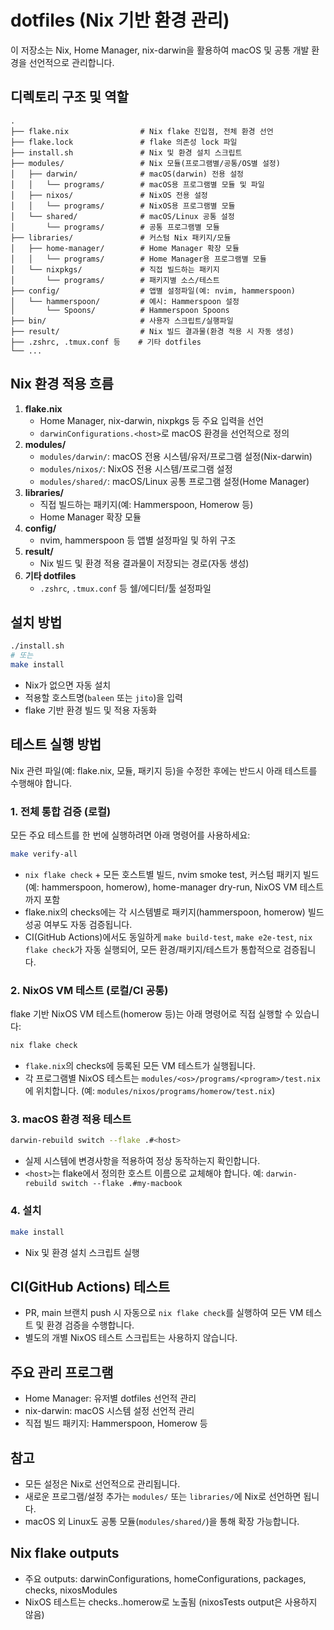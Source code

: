 # dotfiles (Nix 기반 환경 관리)

이 저장소는 Nix, Home Manager, nix-darwin을 활용하여 macOS 및 공통 개발 환경을 선언적으로 관리합니다.

## 디렉토리 구조 및 역할

```
.
├── flake.nix                # Nix flake 진입점, 전체 환경 선언
├── flake.lock               # flake 의존성 lock 파일
├── install.sh               # Nix 및 환경 설치 스크립트
├── modules/                 # Nix 모듈(프로그램별/공통/OS별 설정)
│   ├── darwin/              # macOS(darwin) 전용 설정
│   │   └── programs/        # macOS용 프로그램별 모듈 및 파일
│   ├── nixos/               # NixOS 전용 설정
│   │   └── programs/        # NixOS용 프로그램별 모듈
│   └── shared/              # macOS/Linux 공통 설정
│       └── programs/        # 공통 프로그램별 모듈
├── libraries/               # 커스텀 Nix 패키지/모듈
│   ├── home-manager/        # Home Manager 확장 모듈
│   │   └── programs/        # Home Manager용 프로그램별 모듈
│   └── nixpkgs/             # 직접 빌드하는 패키지
│       └── programs/        # 패키지별 소스/테스트
├── config/                  # 앱별 설정파일(예: nvim, hammerspoon)
│   └── hammerspoon/         # 예시: Hammerspoon 설정
│       └── Spoons/          # Hammerspoon Spoons
├── bin/                     # 사용자 스크립트/실행파일
├── result/                  # Nix 빌드 결과물(환경 적용 시 자동 생성)
├── .zshrc, .tmux.conf 등    # 기타 dotfiles
└── ...
```

## Nix 환경 적용 흐름

1. **flake.nix**
   - Home Manager, nix-darwin, nixpkgs 등 주요 입력을 선언
   - `darwinConfigurations.<host>`로 macOS 환경을 선언적으로 정의
2. **modules/**
   - `modules/darwin/`: macOS 전용 시스템/유저/프로그램 설정(Nix-darwin)
   - `modules/nixos/`: NixOS 전용 시스템/프로그램 설정
   - `modules/shared/`: macOS/Linux 공통 프로그램 설정(Home Manager)
3. **libraries/**
   - 직접 빌드하는 패키지(예: Hammerspoon, Homerow 등)
   - Home Manager 확장 모듈
4. **config/**
   - nvim, hammerspoon 등 앱별 설정파일 및 하위 구조
5. **result/**
   - Nix 빌드 및 환경 적용 결과물이 저장되는 경로(자동 생성)
6. **기타 dotfiles**
   - `.zshrc`, `.tmux.conf` 등 쉘/에디터/툴 설정파일

## 설치 방법

```bash
./install.sh
# 또는
make install
```
- Nix가 없으면 자동 설치
- 적용할 호스트명(`baleen` 또는 `jito`)을 입력
- flake 기반 환경 빌드 및 적용 자동화

## 테스트 실행 방법

Nix 관련 파일(예: flake.nix, 모듈, 패키지 등)을 수정한 후에는 반드시 아래 테스트를 수행해야 합니다.

### 1. 전체 통합 검증 (로컬)

모든 주요 테스트를 한 번에 실행하려면 아래 명령어를 사용하세요:

```sh
make verify-all
```
- `nix flake check` + 모든 호스트별 빌드, nvim smoke test, 커스텀 패키지 빌드(예: hammerspoon, homerow), home-manager dry-run, NixOS VM 테스트까지 포함
- flake.nix의 checks에는 각 시스템별로 패키지(hammerspoon, homerow) 빌드 성공 여부도 자동 검증됩니다.
- CI(GitHub Actions)에서도 동일하게 `make build-test`, `make e2e-test`, `nix flake check`가 자동 실행되어, 모든 환경/패키지/테스트가 통합적으로 검증됩니다.

### 2. NixOS VM 테스트 (로컬/CI 공통)

flake 기반 NixOS VM 테스트(homerow 등)는 아래 명령어로 직접 실행할 수 있습니다:

```sh
nix flake check
```
- `flake.nix`의 checks에 등록된 모든 VM 테스트가 실행됩니다.
- 각 프로그램별 NixOS 테스트는 `modules/<os>/programs/<program>/test.nix`에 위치합니다. (예: `modules/nixos/programs/homerow/test.nix`)

### 3. macOS 환경 적용 테스트

```sh
darwin-rebuild switch --flake .#<host>
```
- 실제 시스템에 변경사항을 적용하여 정상 동작하는지 확인합니다.
- `<host>`는 flake에서 정의한 호스트 이름으로 교체해야 합니다. 예: `darwin-rebuild switch --flake .#my-macbook`

### 4. 설치

```sh
make install
```
- Nix 및 환경 설치 스크립트 실행

## CI(GitHub Actions) 테스트
- PR, main 브랜치 push 시 자동으로 `nix flake check`를 실행하여 모든 VM 테스트 및 환경 검증을 수행합니다.
- 별도의 개별 NixOS 테스트 스크립트는 사용하지 않습니다.

## 주요 관리 프로그램
- Home Manager: 유저별 dotfiles 선언적 관리
- nix-darwin: macOS 시스템 설정 선언적 관리
- 직접 빌드 패키지: Hammerspoon, Homerow 등

## 참고
- 모든 설정은 Nix로 선언적으로 관리됩니다.
- 새로운 프로그램/설정 추가는 `modules/` 또는 `libraries/`에 Nix로 선언하면 됩니다.
- macOS 외 Linux도 공통 모듈(`modules/shared/`)을 통해 확장 가능합니다.

## Nix flake outputs
- 주요 outputs: darwinConfigurations, homeConfigurations, packages, checks, nixosModules
- NixOS 테스트는 checks.<system>.homerow로 노출됨 (nixosTests output은 사용하지 않음)

